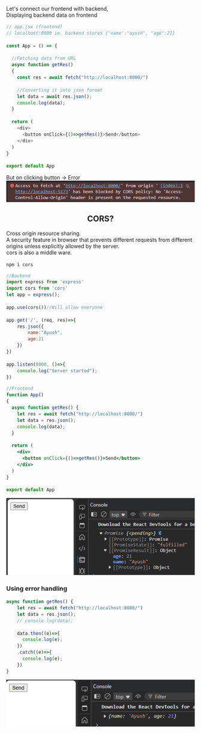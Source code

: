 Let's connect our frontend with backend,  
Displaying backend data on frontend

```js
// app.jsx (frontend)
// localhost:8000 ie. backend stores {'name':"ayush", "age":21}  

const App = () => {

  //Fetching data from URL
  async function getRes() 
  {
    const res = await fetch("http://localhost:8000/")

    //Converting it into json format
    let data = await res.json();
    console.log(data);
  }

  return (
    <div>
      <button onClick={()=>getRes()}>Send</button>
    </div>
  )
} 

export default App
```

But on clicking button -> Error
![alt text](image-16.png)


## <center> CORS?
Cross origin resource sharing.  
A security feature in browser that prevents different requests from different origins unless explicitly allowed by the server.  
cors is also a middle ware.

`npm i cors`

```js
//Backend
import express from 'express'
import cors from 'cors'
let app = express();

app.use(cors())//Will allow everyone

app.get('/', (req, res)=>{
    res.json({
        name:"Ayush",
        age:21
    })
})

app.listen(8000, ()=>{
    console.log("Server started");
})
```
```jsx
//Frontend
function App() 
{
  async function getRes() {
    let res = await fetch("http://localhost:8000/")
    let data = res.json();
    console.log(data);
  }

  return (
    <div>
      <button onClick={()=>getRes()}>Send</button>
    </div>
  )
} 

export default App
```

![alt text](image-18.png)

### Using error handling

```jsx
async function getRes() {
    let res = await fetch("http://localhost:8000/")
    let data = res.json();
    // console.log(data);

    data.then((e)=>{
      console.log(e);
    })
    .catch((e)=>{
      console.log(e);
    })
}
```
![alt text](image-19.png)
